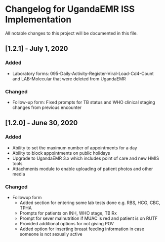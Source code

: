 # Changelog for UgandaEMR ISS Implementation
All notable changes to this project will be documented in this file.


## [1.2.1] - July 1, 2020
### Added 
- Laboratory forms: 095-Daily-Activity-Register-Viral-Load-Cd4-Count and LAB-Molecular that were deleted from UgandaEMR 
### Changed 
- Follow-up form: Fixed prompts for TB status and WHO clinical staging changes from previous encounter 

## [1.2.0] - June 30, 2020
### Added
- Ability to set the maximum number of appointments for a day
- Ability to block appointments on public holidays 
- Upgrade to UgandaEMR 3.x which includes point of care and new HMIS tools
- Attachments module to enable uploading of patient photos and other media 

### Changed
- Followup form
  * Added section for entering some lab tests done e.g. RBS, HCG, CBC, TPHA
  * Prompts for patients on INH, WHO stage, TB Rx
  * Prompt for sever malnutrition if MUAC is red and patient is on RUTF
  * Provided additional options for not giving POV
  * Added option for inserting breast feeding information in case someone is not sexually active